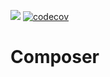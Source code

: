 ![](https://github.com/cmpsr/composer/workflows/Tests/badge.svg) [![codecov](https://codecov.io/gh/cmpsr/composer/branch/master/graph/badge.svg)](https://codecov.io/gh/cmpsr/composer)

# Composer

